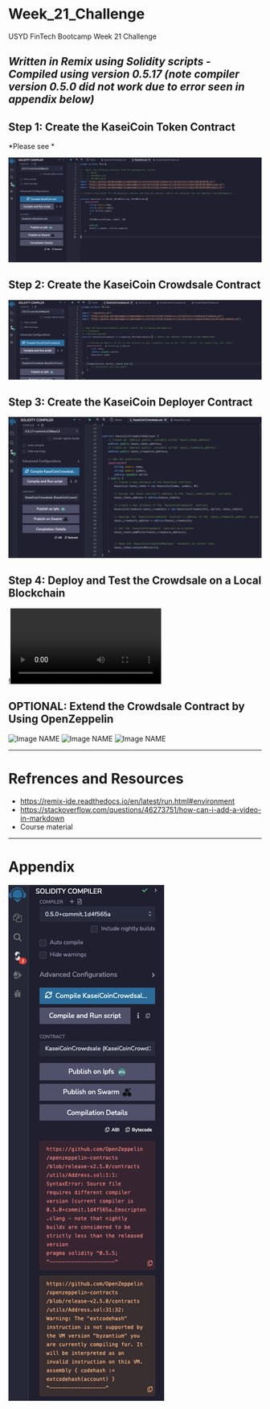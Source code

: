 # Week_21_Challenge

USYD FinTech Bootcamp Week 21 Challenge

*Written in Remix using Solidity scripts - Compiled using version 0.5.17 (note compiler version 0.5.0 did not work due to error seen in appendix below)*
---
## Step 1: Create the KaseiCoin Token Contract

*Please see *

![01-KaseiCoin Token Contract Compiled](/Evaluation_Evidence/01-KaseiCoin_Token_Contract_Compiled.png "01-KaseiCoin Token Contract Compiled")


## Step 2: Create the KaseiCoin Crowdsale Contract

![02-KaseiCoin Crowdsale Contract Compiled](/Evaluation_Evidence/02-KaseiCoin_Crowdsale_Contract_Compiled.png "02-KaseiCoin Crowdsale Contract Compiled")


## Step 3: Create the KaseiCoin Deployer Contract

![03-KaseiCoin Crowdsale Deployer Contract Compiled](/Evaluation_Evidence/03-KaseiCoin_Crowdsale_Deployer_Contract_Compiled.png "03-KaseiCoin Crowdsale Deployer Contract Compiled")

## Step 4: Deploy and Test the Crowdsale on a Local Blockchain

!![Deployment and Testing of KaseiCoin Crowdsale](/Evaluation_Evidence/Deployment_and_Testing_of_KaseiCoin_Crowdsale.mov)

## OPTIONAL: Extend the Crowdsale Contract by Using OpenZeppelin

![Image NAME](/Evaluation_Evidence/IMAGE.png "IMAGE NAME")
![Image NAME](/Evaluation_Evidence/IMAGE.png "IMAGE NAME")
![Image NAME](/Evaluation_Evidence/IMAGE.png "IMAGE NAME")

---
# Refrences and Resources
* https://remix-ide.readthedocs.io/en/latest/run.html#environment
* https://stackoverflow.com/questions/46273751/how-can-i-add-a-video-in-markdown
* Course material

---
# Appendix

![Solidity Compiler Version 0.5.0 Error Message](/Evaluation_Evidence/Solidity_Compiler_Version_0.5.0_Error_Message.png "Solidity Compiler Version 0.5.0 Error Message")
